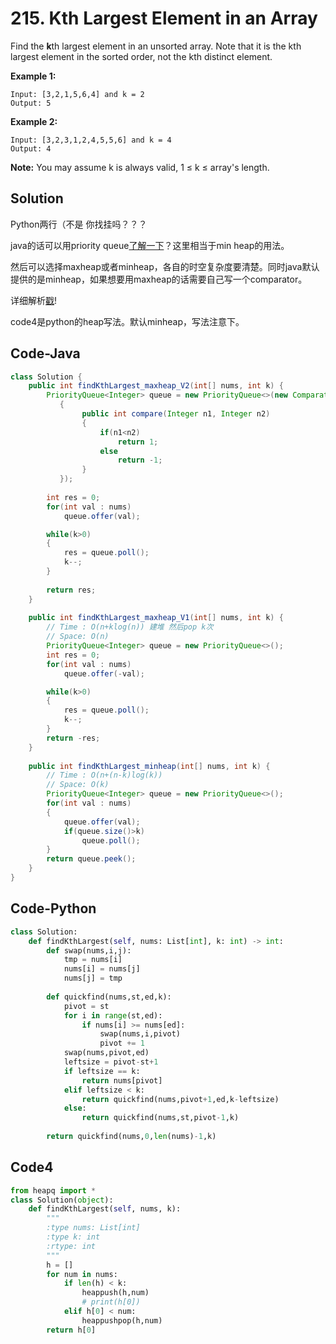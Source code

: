  # 215. Kth Largest Element in an Array

Find the **k**th largest element in an unsorted array. Note that it is the kth largest element in the sorted order, not the kth distinct element.

**Example 1:**

```
Input: [3,2,1,5,6,4] and k = 2
Output: 5
```

**Example 2:**

```
Input: [3,2,3,1,2,4,5,5,6] and k = 4
Output: 4
```

**Note:** 
You may assume k is always valid, 1 ≤ k ≤ array's length.



## Solution

Python两行（不是 你找挂吗？？？



java的话可以用priority queue[了解一下](https://docs.oracle.com/javase/8/docs/api/java/util/PriorityQueue.html)？这里相当于min heap的用法。

然后可以选择maxheap或者minheap，各自的时空复杂度要清楚。同时java默认提供的是minheap，如果想要用maxheap的话需要自己写一个comparator。

详细解析[戳](https://leetcode.com/problems/kth-largest-element-in-an-array/discuss/167837/Python-or-tm)!



code4是python的heap写法。默认minheap，写法注意下。



## Code-Java

```java
class Solution {
    public int findKthLargest_maxheap_V2(int[] nums, int k) {
        PriorityQueue<Integer> queue = new PriorityQueue<>(new Comparator<Integer>()
           {
                public int compare(Integer n1, Integer n2)
                {
                    if(n1<n2)
                        return 1;
                    else
                        return -1;
                }
           });
        
        int res = 0;
        for(int val : nums)
            queue.offer(val);

        while(k>0)
        {
            res = queue.poll();
            k--;
        }
            
        return res;
    }
    
    public int findKthLargest_maxheap_V1(int[] nums, int k) {
        // Time : O(n+klog(n)) 建堆 然后pop k次
        // Space: O(n)
        PriorityQueue<Integer> queue = new PriorityQueue<>();
        int res = 0;
        for(int val : nums)
            queue.offer(-val);

        while(k>0)
        {
            res = queue.poll();
            k--;
        } 
        return -res;
    }
    
    public int findKthLargest_minheap(int[] nums, int k) {
        // Time : O(n+(n-k)log(k)) 
        // Space: O(k)
        PriorityQueue<Integer> queue = new PriorityQueue<>();
        for(int val : nums)
        {
            queue.offer(val);
            if(queue.size()>k)
                queue.poll();
        }
        return queue.peek();
    }
}
```





## Code-Python

```python
class Solution:
    def findKthLargest(self, nums: List[int], k: int) -> int:
        def swap(nums,i,j):
            tmp = nums[i]
            nums[i] = nums[j]
            nums[j] = tmp
        
        def quickfind(nums,st,ed,k):
            pivot = st
            for i in range(st,ed):
                if nums[i] >= nums[ed]:
                    swap(nums,i,pivot)
                    pivot += 1
            swap(nums,pivot,ed)
            leftsize = pivot-st+1
            if leftsize == k:
                return nums[pivot]
            elif leftsize < k:
                return quickfind(nums,pivot+1,ed,k-leftsize)
            else:
                return quickfind(nums,st,pivot-1,k)
            
        return quickfind(nums,0,len(nums)-1,k)
```



## Code4

```python
from heapq import *
class Solution(object):
    def findKthLargest(self, nums, k):
        """
        :type nums: List[int]
        :type k: int
        :rtype: int
        """
        h = []
        for num in nums:
            if len(h) < k:
                heappush(h,num)
                # print(h[0])
            elif h[0] < num:
                heappushpop(h,num)
        return h[0]
```

